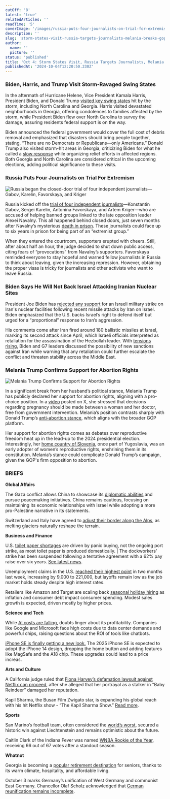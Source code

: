```yaml
---
cutOff: '8'
latest: 'true'
relatedArticles: ''
readTime: '5'
coverImage: '/images/russia-puts-four-journalists-on-trial-for-extremism-M3OD.webp'
description: ''
slug: 'storm-states-visit-russia-targets-journalists-melania-breaks-gop-line'
author:
  name: ''
  picture: ''
status: 'published'
title: 'Oct 4: Storm States Visit, Russia Targets Journalists, Melania Breaks GOP Line'
publishedAt: '2024-10-04T12:20:50.230Z'
---
```


### Biden, Harris, and Trump Visit Storm-Ravaged Swing States

In the aftermath of Hurricane Helene, Vice President Kamala Harris, President Biden, and Donald Trump [visited key swing states](https://www.npr.org/2024/10/02/nx-s1-5136749/kamala-harris-joe-biden-hurricane-helene-north-carolina-georgia) hit by the storm, including North Carolina and Georgia. Harris visited devastated neighborhoods in Georgia, offering condolences to families affected by the storm, while President Biden flew over North Carolina to survey the damage, assuring residents federal support is on the way.

Biden announced the federal government would cover the full cost of debris removal and emphasized that disasters should bring people together, stating, “There are no Democrats or Republicans—only Americans.” Donald Trump also visited storm-hit areas in Georgia, criticizing Biden for what he called a [slow response](https://apnews.com/article/kamala-harris-donald-trump-hurricane-helene-3097f1706455929adf5a4eb67f9cdf0f) while organizing relief efforts in affected regions. Both Georgia and North Carolina are considered critical in the upcoming elections, adding political significance to these visits.

### Russia Puts Four Journalists on Trial For Extremism 

![Russia began the closed-door trial of four independent journalists—Gabov, Karelin, Favorskaya, and Kriger](/images/russia-puts-four-journalists-on-trial-for-extremism-gwNj.webp)

Russia kicked off the [trial of four independent journalists](https://www.dw.com/en/russia-places-four-journalists-on-trial-for-extremism/a-70391268)—Konstantin Gabov, Sergei Karelin, Antonina Favorskaya, and Artem Kriger—who are accused of helping banned groups linked to the late opposition leader Alexei Navalny. This all happened behind closed doors, just seven months after Navalny’s mysterious [death in prison](https://www.reuters.com/world/europe/alexei-navalnys-death-what-do-we-know-2024-02-18/). These journalists could face up to six years in prison for being part of an “extremist group.” 

When they entered the courtroom, supporters erupted with cheers. Still, after about half an hour, the judge decided to shut down public access, citing fears of “provocations” from Navalny’s supporters. Favorskaya reminded everyone to stay hopeful and warned fellow journalists in Russia to think about leaving, given the increasing repression. However, obtaining the proper visas is tricky for journalists and other activists who want to leave Russia.

### Biden Says He Will Not Back Israel Attacking Iranian Nuclear Sites

President Joe Biden has [rejected any support](https://apnews.com/article/biden-israel-iran-hezbollah-nuclear-sites-846c8779b2b95a3bebcf955c4e69cf6c) for an Israeli military strike on Iran's nuclear facilities following recent missile attacks by Iran on Israel. Biden emphasized that the U.S. backs Israel’s right to defend itself but urged for a “proportional” response to Iran’s aggression. 

His comments come after Iran fired around 180 ballistic missiles at Israel, marking its second attack since April, which Israeli officials interpreted as retaliation for the assassination of the Hezbollah leader. With [tensions rising](https://www.presidentialsummary.com/archives/3rd-oct-world-view-on-iran-israel-conflict-diddy-faces-new-charges), Biden and G7 leaders discussed the possibility of new sanctions against Iran while warning that any retaliation could further escalate the conflict and threaten stability across the Middle East.

### Melania Trump Confirms Support for Abortion Rights

![Melania Trump Confirms Support for Abortion Rights](/images/melania-trump-confirms-support-for-abortion-Q1MD.webp)

In a significant break from her husband’s political stance, Melania Trump has publicly declared her support for abortion rights, aligning with a pro-choice position. In a [video](https://x.com/MELANIATRUMP/status/1841806743216537870) posted on X, she stressed that decisions regarding pregnancy should be made between a woman and her doctor, free from government intervention. Melania’s position contrasts sharply with Donald Trump’s [anti-abortion stance](https://www.politico.com/news/2024/10/01/trump-abortion-veto-national-ban-00182091), which aligns with the broader GOP platform.

Her support for abortion rights comes as debates over reproductive freedom heat up in the lead-up to the 2024 presidential election. Interestingly, her [home country of Slovenia](https://eclj.org/abortion/un/no-state-has-written-a-right-to-abortion-into-its-constitution-except-the-former-yugoslavia), once part of Yugoslavia, was an early adopter of women’s reproductive rights, enshrining them in its constitution. Melania’s stance could complicate Donald Trump’s campaign, given the GOP's firm opposition to abortion.

### BRIEFS

**Global Affairs**

The Gaza conflict allows China to showcase its [diplomatic abilities](https://www.aljazeera.com/news/2024/10/2/for-china-war-in-gaza-a-chance-to-flex-diplomatic-muscle-at-little-risk) and pursue peacemaking initiatives. China remains cautious, focusing on maintaining its economic relationships with Israel while adopting a more pro-Palestine narrative in its statements.

Switzerland and Italy have agreed to [adjust their border along the Alps](https://edition.cnn.com/2024/10/01/climate/melting-glaciers-border-switzerland-italy/index.html), as melting glaciers naturally reshape the terrain.

**Business and Finance**

U.S. [toilet paper shortages](https://edition.cnn.com/2024/10/02/business/toilet-paper-shortages-port-strike/index.html) are driven by panic buying, not the ongoing port strike, as most toilet paper is produced domestically. | The dockworkers' strike has been suspended following a tentative agreement with a 62% pay raise over six years. [See latest news](https://abcnews.go.com/US/dockworkers-strike-suspended-sources/story?id=114445386).

Unemployment claims in the U.S. [reached their highest point](https://www.pbs.org/newshour/economy/number-of-americans-applying-for-jobless-benefits-ticks-up-but-layoffs-remain-low) in two months last week, increasing by 9,000 to 221,000, but layoffs remain low as the job market holds steady despite high interest rates. 

Retailers like Amazon and Target are scaling back [seasonal holiday hiring](https://www.usnews.com/news/best-states/minnesota/articles/2024-10-03/amazon-target-and-other-retailers-are-ramping-up-hiring-for-the-holiday-shopping-season#google_vignette) as inflation and consumer debt impact consumer spending. Modest sales growth is expected, driven mostly by higher prices.

**Science and Tech**

While [AI costs are falling](https://economictimes.indiatimes.com/tech/artificial-intelligence/tech-market-values-fall-on-ai-costs-and-recession-fears/articleshow/112996377.cms?from=mdr), doubts linger about its profitability. Companies like Google and Microsoft face high costs due to data center demands and powerful chips, raising questions about the ROI of tools like chatbots.

[iPhone SE is finally getting a new look.](https://www.yahoo.com/tech/iphone-se-4-details-just-215116819.html) The 2025 iPhone SE is expected to adopt the iPhone 14 design, dropping the home button and adding features like MagSafe and the A18 chip. These upgrades could lead to a price increas.

**Arts and Culture**

A California judge ruled that [Fiona Harvey’s defamation lawsuit against Netflix can proceed](https://amp.cnn.com/cnn/2024/09/30/entertainment/baby-reindeer-lawsuit-intl-scli), after she alleged that her portrayal as a stalker in “Baby Reindeer” damaged her reputation.

Kapil Sharma, the Busan Film Zwigato star, is expanding his global reach with his hit Netflix show - “The Kapil Sharma Show.” [Read more](https://variety.com/2024/global/news/kapil-sharma-show-netflix-1236168028/).

**Sports**

San Marino’s football team, often considered the [world’s worst](https://www.espn.com/soccer/story/_/id/41146532/how-san-marino-worlds-worst-team-got-first-win-20-years), secured a historic win against Liechtenstein and remains optimistic about the future.

Caitlin Clark of the Indiana Fever was named [WNBA Rookie of the Year](https://www.espn.com/wnba/story/_/id/41589974/caitlin-clark-wins-wnba-rookie-year-honors), receiving 66 out of 67 votes after a standout season. 

**Whatnot**

Georgia is becoming a [popular retirement destination](https://www.travelandleisure.com/georgia-among-best-states-to-retire-study-8703785) for seniors, thanks to its warm climate, hospitality, and affordable living.

October 3 marks Germany’s unification of West Germany and communist East Germany. Chancellor Olaf Scholz acknowledged that [German reunification remains incomplete](https://www.dw.com/en/scholz-urges-more-support-for-the-east-on-german-unity-day/a-70397571).